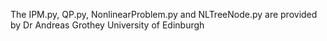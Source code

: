 The IPM.py, QP.py, NonlinearProblem.py and NLTreeNode.py are provided by Dr Andreas Grothey University of Edinburgh
